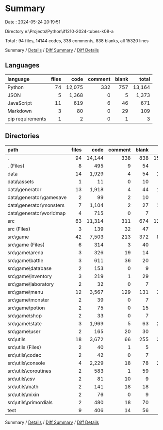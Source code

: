 # Summary

Date : 2024-05-24 20:19:51

Directory e:\\Projects\\Python\\if1210-2024-tubes-k08-a

Total : 94 files,  14144 codes, 338 comments, 838 blanks, all 15320 lines

Summary / [Details](details.md) / [Diff Summary](diff.md) / [Diff Details](diff-details.md)

## Languages
| language | files | code | comment | blank | total |
| :--- | ---: | ---: | ---: | ---: | ---: |
| Python | 74 | 12,075 | 332 | 757 | 13,164 |
| JSON | 5 | 1,368 | 0 | 5 | 1,373 |
| JavaScript | 11 | 619 | 6 | 46 | 671 |
| Markdown | 3 | 80 | 0 | 29 | 109 |
| pip requirements | 1 | 2 | 0 | 1 | 3 |

## Directories
| path | files | code | comment | blank | total |
| :--- | ---: | ---: | ---: | ---: | ---: |
| . | 94 | 14,144 | 338 | 838 | 15,320 |
| . (Files) | 8 | 495 | 9 | 54 | 558 |
| data | 14 | 1,929 | 4 | 54 | 1,987 |
| data\\assets | 1 | 11 | 0 | 10 | 21 |
| data\\generator | 13 | 1,918 | 4 | 44 | 1,966 |
| data\\generator\\gamesave | 2 | 99 | 2 | 10 | 111 |
| data\\generator\\monsters | 7 | 1,104 | 2 | 27 | 1,133 |
| data\\generator\\worldmap | 4 | 715 | 0 | 7 | 722 |
| src | 63 | 11,314 | 311 | 674 | 12,299 |
| src (Files) | 3 | 139 | 32 | 47 | 218 |
| src\\game | 42 | 7,503 | 213 | 372 | 8,088 |
| src\\game (Files) | 6 | 314 | 3 | 40 | 357 |
| src\\game\\arena | 3 | 326 | 19 | 14 | 359 |
| src\\game\\battle | 3 | 611 | 36 | 20 | 667 |
| src\\game\\database | 2 | 153 | 0 | 9 | 162 |
| src\\game\\inventory | 3 | 219 | 1 | 29 | 249 |
| src\\game\\laboratory | 2 | 32 | 0 | 7 | 39 |
| src\\game\\menu | 12 | 3,567 | 129 | 131 | 3,827 |
| src\\game\\monster | 2 | 39 | 0 | 7 | 46 |
| src\\game\\potion | 2 | 75 | 0 | 15 | 90 |
| src\\game\\shop | 2 | 33 | 0 | 7 | 40 |
| src\\game\\state | 3 | 1,969 | 5 | 63 | 2,037 |
| src\\game\\user | 2 | 165 | 20 | 30 | 215 |
| src\\utils | 18 | 3,672 | 66 | 255 | 3,993 |
| src\\utils (Files) | 2 | 40 | 1 | 5 | 46 |
| src\\utils\\codec | 2 | 42 | 0 | 7 | 49 |
| src\\utils\\console | 4 | 2,229 | 18 | 78 | 2,325 |
| src\\utils\\coroutines | 2 | 583 | 1 | 59 | 643 |
| src\\utils\\csv | 2 | 81 | 10 | 9 | 100 |
| src\\utils\\math | 2 | 141 | 18 | 18 | 177 |
| src\\utils\\mixin | 2 | 76 | 0 | 9 | 85 |
| src\\utils\\primordials | 2 | 480 | 18 | 70 | 568 |
| test | 9 | 406 | 14 | 56 | 476 |

Summary / [Details](details.md) / [Diff Summary](diff.md) / [Diff Details](diff-details.md)
